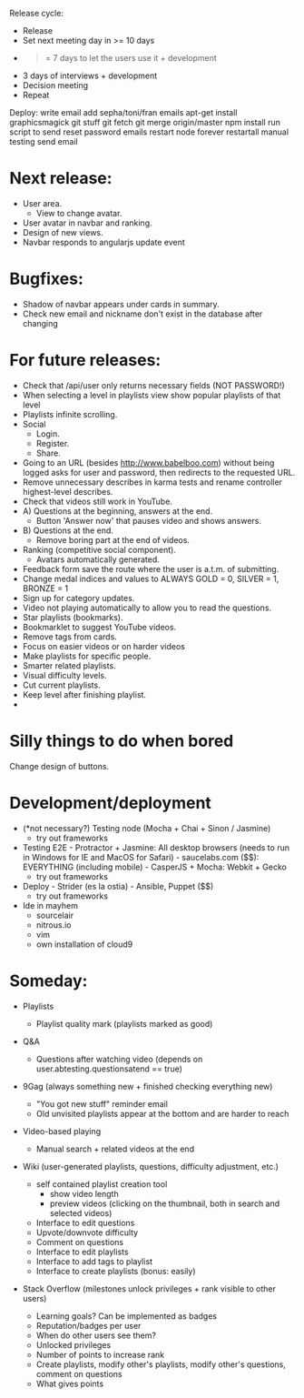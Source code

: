 Release cycle:
- Release
- Set next meeting day in >= 10 days
- >= 7 days to let the users use it  + development
- 3 days of interviews               + development
- Decision meeting
- Repeat


Deploy:
write email
add sepha/toni/fran emails
apt-get install graphicsmagick
git stuff
    git fetch
    git merge origin/master
npm install
run script to send reset password emails
restart node
    forever restartall
manual testing
send email

# Next release:
- User area.
    - View to change avatar.
- User avatar in navbar and ranking.
- Design of new views.
- Navbar responds to angularjs update event

# Bugfixes:
- Shadow of navbar appears under cards in summary.
- Check new email and nickname don't exist in the database after changing

# For future releases:
- Check that /api/user only returns necessary fields (NOT PASSWORD!)
- When selecting a level in playlists view show popular playlists of that level
- Playlists infinite scrolling.
- Social
    - Login.
    - Register.
    - Share.
- Going to an URL (besides http://www.babelboo.com) without being logged asks for user and password, then redirects to the requested URL.
- Remove unnecessary describes in karma tests and rename controller highest-level describes.
- Check that videos still work in YouTube.
- A) Questions at the beginning, answers at the end.
    - Button 'Answer now' that pauses video and shows answers.
- B) Questions at the end.
    - Remove boring part at the end of videos.
- Ranking (competitive social component).
    - Avatars automatically generated.
- Feedback form save the route where the user is a.t.m. of submitting.
- Change medal indices and values to ALWAYS GOLD = 0, SILVER = 1, BRONZE = 1
- Sign up for category updates.
- Video not playing automatically to allow you to read the questions.
- Star playlists (bookmarks).
- Bookmarklet to suggest YouTube videos.
- Remove tags from cards.
- Focus on easier videos or on harder videos
- Make playlists for specific people.
- Smarter related playlists.
- Visual difficulty levels.
- Cut current playlists.
- Keep level after finishing playlist.
-

# Silly things to do when bored
Change design of buttons.


# Development/deployment

- (*not necessary?) Testing node (Mocha + Chai + Sinon / Jasmine)
    - try out frameworks
- Testing E2E
        - Protractor + Jasmine: All desktop browsers (needs to run in Windows for IE and MacOS for Safari)
        - saucelabs.com ($$): EVERYTHING (including mobile)
        - CasperJS + Mocha: Webkit + Gecko
    - try out frameworks
- Deploy
        - Strider (es la ostia)
        - Ansible, Puppet ($$)
    - try out frameworks
- Ide in mayhem
    - sourcelair
    - nitrous.io
    - vim
    - own installation of cloud9


# Someday:

- Playlists
    - Playlist quality mark (playlists marked as good)

- Q&A
    * Questions after watching video (depends on user.abtesting.questionsatend == true)

- 9Gag (always something new + finished checking everything new)
    - "You got new stuff" reminder email
    * Old unvisited playlists appear at the bottom and are harder to reach

- Video-based playing
    - Manual search + related videos at the end

- Wiki (user-generated playlists, questions, difficulty adjustment, etc.)
    - self contained playlist creation tool
        - show video length
        - preview videos (clicking on the thumbnail, both in search and selected videos)
    - Interface to edit questions
    - Upvote/downvote difficulty
    - Comment on questions
    * Interface to edit playlists
    * Interface to add tags to playlist
    * Interface to create playlists (bonus: easily)

- Stack Overflow (milestones unlock privileges + rank visible to other users)
    - Learning goals? Can be implemented as badges
    - Reputation/badges per user
    - When do other users see them?
    - Unlocked privileges
    - Number of points to increase rank
    - Create playlists, modify other's playlists, modify other's questions, comment on questions
    - What gives points

